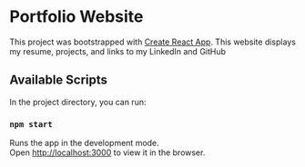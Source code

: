 # Portfolio Website

This project was bootstrapped with [Create React App](https://github.com/facebook/create-react-app).
This website displays my resume, projects, and links to my LinkedIn and GitHub


## Available Scripts

In the project directory, you can run:

### `npm start`

Runs the app in the development mode.<br />
Open [http://localhost:3000](http://localhost:3000) to view it in the browser.

